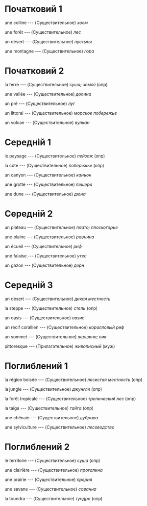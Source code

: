 # Початковий 1

une colline --- (Существительное)
*холм*



une forêt --- (Существительное)
*лес*



un désert --- (Существительное)
*пустыня*



une montagne --- (Существительное)
*гора*



# Початковий 2

la terre --- (Существительное)
*суша; земля* (опр)



une vallée --- (Существительное)
*долина*



un pré --- (Существительное)
*луг*



un littoral --- (Существительное)
*морское побережье*



un volcan --- (Существительное)
*вулкан*



# Середній 1

le paysage --- (Существительное)
*пейзаж* (опр)



la côte --- (Существительное)
*побережье* (опр)



un canyon --- (Существительное)
*каньон*



une grotte --- (Существительное)
*пещера*



une dune --- (Существительное)
*дюна*



# Середній 2



un plateau --- (Существительное)
*плато; плоскогорье*



une plaine --- (Существительное)
*равнина*



un écueil --- (Существительное)
*риф*



une falaise --- (Существительное)
*утес*



un gazon --- (Существительное)
*дерн*



# Середній 3

un désert --- (Существительное)
*дикая местность*



la steppe --- (Существительное)
*степь* (опр)



un oasis --- (Существительное)
*оазис*



un récif corallien --- (Существительное)
*коралловый риф*



un sommet --- (Существительное)
*вершина; пик*



pittoresque --- (Прилагательное)
*живописный* (муж)



# Поглиблений 1

la région boisée --- (Существительное)
*лесистая местность* (опр)



la jungle --- (Существительное)
*джунгли* (опр)



la forêt tropicale --- (Существительное)
*тропический лес* (опр)



la taïga --- (Существительное)
*тайга* (опр)



une chênaie --- (Существительное)
*дубрава*



une sylviculture --- (Существительное)
*лесоводство*



# Поглиблений 2

le territoire --- (Существительное)
*суша* (опр)



une clairière --- (Существительное)
*прогалина*



une prairie --- (Существительное)
*прерия*



une savane --- (Существительное)
*саванна*



la toundra --- (Существительное)
*тундра* (опр)